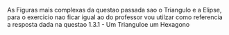 As Figuras mais complexas da questao passada sao o Triangulo e a Elipse, para o exercicio nao ficar igual ao do professor vou utilzar como referencia a resposta dada na questao 1.3.1 - Um Trianguloe um Hexagono
